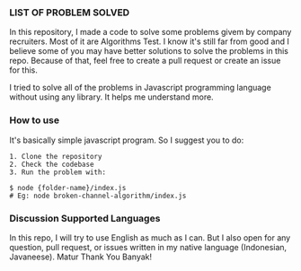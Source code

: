### LIST OF PROBLEM SOLVED
In this repository, I made a code to solve some problems givem by company recruiters. Most of it are Algorithms Test.
I know it's still far from good and I believe some of you may have better solutions to solve the problems in this repo. Because of that, feel free to create a pull request or create an issue for this.

I tried to solve all of the problems in Javascript programming language without using any library. It helps me understand more.

### How to use
It's basically simple javascript program. So I suggest you to do:
```shell
1. Clone the repository
2. Check the codebase
3. Run the problem with:

$ node {folder-name}/index.js
# Eg: node broken-channel-algorithm/index.js
```

### Discussion Supported Languages
In this repo, I will try to use English as much as I can. But I also open for any question, pull request, or issues written in my native language (Indonesian, Javaneese). Matur Thank You Banyak!